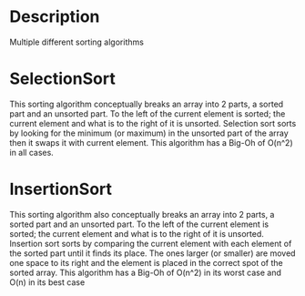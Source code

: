 # Description
Multiple different sorting algorithms


# SelectionSort
This sorting algorithm conceptually breaks an array into 2 parts, a sorted part and an unsorted part. 
To the left of the current element is sorted; the current element and what is to the right of it is unsorted.
Selection sort sorts by looking for the minimum (or maximum) in the unsorted part of the array then it swaps it with current element.
This algorithm has a Big-Oh of O(n^2) in all cases.

# InsertionSort
This sorting algorithm also conceptually breaks an array into 2 parts, a sorted part and an unsorted part.
To the left of the current element is sorted; the current element and what is to the right of it is unsorted.
Insertion sort sorts by comparing the current element with each element of the sorted part until it finds its place.
The ones larger (or smaller) are moved one space to its right and the element is placed in the correct spot of the sorted array.
This algorithm has a Big-Oh of O(n^2) in its worst case and O(n) in its best case